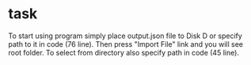 # task

To start using program simply place output.json file to Disk D or specify path to it in code (76 line). Then press "Import File" link and you will see root folder.
To select from directory also specify path in code (45 line).
